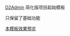 [D2Admin](https://github.com/FairyEver/d2-admin) 简化版项目起始模板

只保留了基础功能

[本模板效果预览](https://fairyever.gitee.io/d2-admin-start-kit-preview/#/index)